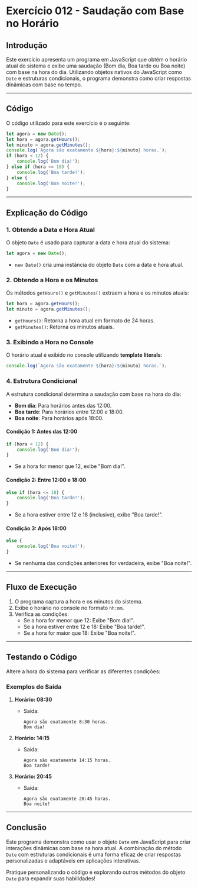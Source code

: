 # Exercício 012 - Saudação com Base no Horário

## Introdução
Este exercício apresenta um programa em JavaScript que obtém o horário atual do sistema e exibe uma saudação (Bom dia, Boa tarde ou Boa noite) com base na hora do dia. Utilizando objetos nativos do JavaScript como `Date` e estruturas condicionais, o programa demonstra como criar respostas dinâmicas com base no tempo.

---

## Código
O código utilizado para este exercício é o seguinte:
```javascript
let agora = new Date();
let hora = agora.getHours();
let minuto = agora.getMinutes();
console.log(`Agora são exatamente ${hora}:${minuto} horas.`);
if (hora < 12) {
    console.log('Bom dia!');
} else if (hora <= 18) {
    console.log('Boa tarde!');
} else {
    console.log('Boa noite!');
}
```

---

## Explicação do Código

### 1. Obtendo a Data e Hora Atual
O objeto `Date` é usado para capturar a data e hora atual do sistema:
```javascript
let agora = new Date();
```
- `new Date()` cria uma instância do objeto `Date` com a data e hora atual.

### 2. Obtendo a Hora e os Minutos
Os métodos `getHours()` e `getMinutes()` extraem a hora e os minutos atuais:
```javascript
let hora = agora.getHours();
let minuto = agora.getMinutes();
```
- `getHours()`: Retorna a hora atual em formato de 24 horas.
- `getMinutes()`: Retorna os minutos atuais.

### 3. Exibindo a Hora no Console
O horário atual é exibido no console utilizando **template literals**:
```javascript
console.log(`Agora são exatamente ${hora}:${minuto} horas.`);
```

### 4. Estrutura Condicional
A estrutura condicional determina a saudação com base na hora do dia:
- **Bom dia**: Para horários antes das 12:00.
- **Boa tarde**: Para horários entre 12:00 e 18:00.
- **Boa noite**: Para horários após 18:00.

#### Condição 1: Antes das 12:00
```javascript
if (hora < 12) {
    console.log('Bom dia!');
}
```
- Se a hora for menor que 12, exibe "Bom dia!".

#### Condição 2: Entre 12:00 e 18:00
```javascript
else if (hora <= 18) {
    console.log('Boa tarde!');
}
```
- Se a hora estiver entre 12 e 18 (inclusive), exibe "Boa tarde!".

#### Condição 3: Após 18:00
```javascript
else {
    console.log('Boa noite!');
}
```
- Se nenhuma das condições anteriores for verdadeira, exibe "Boa noite!".

---

## Fluxo de Execução

1. O programa captura a hora e os minutos do sistema.
2. Exibe o horário no console no formato `hh:mm`.
3. Verifica as condições:
   - Se a hora for menor que 12: Exibe "Bom dia!".
   - Se a hora estiver entre 12 e 18: Exibe "Boa tarde!".
   - Se a hora for maior que 18: Exibe "Boa noite!".

---

## Testando o Código
Altere a hora do sistema para verificar as diferentes condições:

### Exemplos de Saída

1. **Horário: 08:30**
   - Saída:
     ```
     Agora são exatamente 8:30 horas.
     Bom dia!
     ```

2. **Horário: 14:15**
   - Saída:
     ```
     Agora são exatamente 14:15 horas.
     Boa tarde!
     ```

3. **Horário: 20:45**
   - Saída:
     ```
     Agora são exatamente 20:45 horas.
     Boa noite!
     ```

---

## Conclusão
Este programa demonstra como usar o objeto `Date` em JavaScript para criar interações dinâmicas com base na hora atual. A combinação do método `Date` com estruturas condicionais é uma forma eficaz de criar respostas personalizadas e adaptáveis em aplicações interativas.

Pratique personalizando o código e explorando outros métodos do objeto `Date` para expandir suas habilidades!
